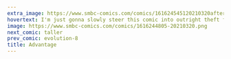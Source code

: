 ```yaml
---
extra_image: https://www.smbc-comics.com/comics/161624545120210320after.png
hovertext: I'm just gonna slowly steer this comic into outright theft from Bill Watterson.
image: https://www.smbc-comics.com/comics/1616244805-20210320.png
next_comic: taller
prev_comic: evolution-8
title: Advantage
---
```


